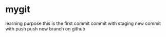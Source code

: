 # mygit
learning purpose
this is the first commit
commit with staging
new commit with push
push new branch on github

